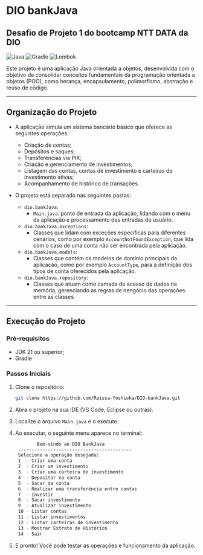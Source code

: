 # DIO bankJava
## Desafio de Projeto 1 do bootcamp NTT DATA da DIO

![Java](https://img.shields.io/badge/Java-21-royalblue?style=for-the-badge&logo=openjdk)
![Gradle](https://img.shields.io/badge/Gradle-8.8-green?style=for-the-badge&logo=gradle)
![Lombok](https://img.shields.io/badge/Lombok-v1.18.38-darkred?style=for-the-badge&logo=projectlombok)

Este projeto é uma aplicação Java orientada a objetos, desenvolvida com o objetivo de consolidar conceitos fundamentais da programação orientada a objetos (POO), como herança, encapsulamento, polimorfismo, abstração e reuso de código. 

---

## Organização do Projeto

- A aplicação simula um sistema bancário básico que oferece as seguistes operações:
    
    * Criação de contas;
    * Depósitos e saques;
    * Transferências via PIX;
    * Criação e gerenciamento de investimentos;
    *  Listagem das contas, contas de investimento e carteiras de investimento ativas;
    * Acompanhamento de histórico de transações.

- O projeto está separado nas seguintes pastas:

    * `dio.bankJava`:
        - `Main.java`: ponto de entrada da aplicação, lidando com o menu da aplicação e processamento das entradas do usuário.
    * `dio.bankJava.exceptions`:  
        - Classes que lidam com exceções específicas para diferentes cenários, como por exemplo `AccountNotFoundException`, que lida com o caso de uma conta não ser encontrada pela aplicação.
    * `dio.bankJava.models`:
        - Classes que contém os modelos de domínio principais da aplicação, como por exemplo `AccountType`, para a definição dos tipos de conta oferecidos pela aplicação.
    * `dio.bankJava.repository`:
        - Classes que atuam como camada de acesso de dados na memória, gerenciando as regras de nengócio das operações entre as classes.

---

## Execução do Projeto

### Pré-requisitos

  - JDK 21 ou superior;
  - Gradle

### Passos Iniciais

  1. Clone o repositório:
     ```sh
     git clone https://github.com/Raissa-Yoshioka/DIO-bankJava.git
     ```

  2. Abra o projeto na sua IDE (VS Code, Eclipse ou outras).
  3. Localize o arquivo `Main.java` e o execute.
  4. Ao executar, o seguinte menu aparece no terminal:
     ```sh
             Bem-vindo ao DIO BankJava
      ------------------------------------------
      Selecione a operação desejada:
      1  - Criar uma conta
      2  - Criar um investimento
      3  - Criar uma carteira de investimento
      4  - Depositar na conta
      5  - Sacar da conta
      6  - Realizar uma transferência entre contas
      7  - Investir
      8  - Sacar investimento
      9  - Atualizar investimento
      10 - Listar contas
      11 - Listar investimentos
      12 - Listar carteiras de investimento
      13 - Mostrar Extrato de Histórico
      14 - Sair
      ```
  5. E pronto! Você pode testar as operações e funcionamento da aplicação.
